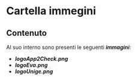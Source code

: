# Cartella immegini

## Contenuto

Al suo interno sono presenti le seguenti ***immagini***:
- ***logoApp2Check.png***
- ***logoEva.png***
- ***logoUnige.png***